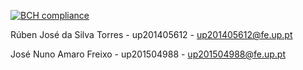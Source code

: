 [![BCH compliance](https://bettercodehub.com/edge/badge/up201504988/LPOO1617-T6G13?token=9bbd36a522f0ba81b07aaf12144a275951ea716d)](https://bettercodehub.com/)

Rúben José da Silva Torres - up201405612 - up201405612@fe.up.pt

José Nuno Amaro Freixo - up201504988 - up201504988@fe.up.pt
